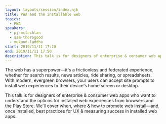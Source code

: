 ```yaml
---
layout: layouts/session/index.njk
title: PWA and the installable web
topics:
  - PWA
speakers:
  - pj-mclachlan
  - sam-thorogood
  - mukund-laddha
start: 2019/11/11 17:20
end: 2019/11/11 17:50
description: This talk is for designers of enterprise & consumer web apps who want to understand the options for installed web experiences from browsers and the Play Store…
---
```


The web has a superpower—it's a frictionless and federated experience, whether for search results, news articles, ride sharing, or spreadsheets. With modern, evergreen browsers, your users can accept site prompts to install web experiences to their device's home screen or desktop.

This talk is for designers of enterprise & consumer web apps who want to understand the options for installed web experiences from browsers and the Play Store. We'll cover when, where & how to promote web install—and, once installed, best practices for UX & measuring success in installed web apps.
